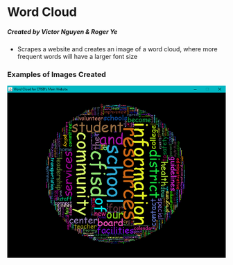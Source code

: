 # Word Cloud
##### Created by Victor Nguyen & Roger Ye
* Scrapes a website and creates an image of a word cloud, where more frequent words will have a larger font size

### Examples of Images Created
![Cy-Fair ISD's Front Page](https://github.com/victournguyen/WordCloud/blob/master/cfisd.png)
